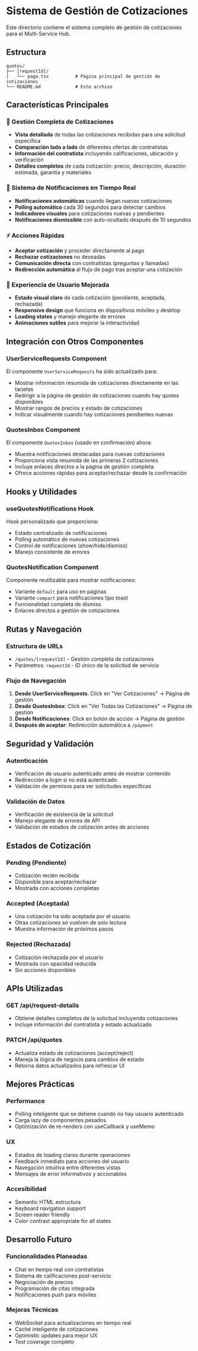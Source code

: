 # Sistema de Gestión de Cotizaciones

Este directorio contiene el sistema completo de gestión de cotizaciones para el Multi-Service Hub.

## Estructura

```
quotes/
├── [requestId]/
│   └── page.tsx          # Página principal de gestión de cotizaciones
└── README.md             # Este archivo
```

## Características Principales

### 🎯 Gestión Completa de Cotizaciones
- **Vista detallada** de todas las cotizaciones recibidas para una solicitud específica
- **Comparación lado a lado** de diferentes ofertas de contratistas
- **Información del contratista** incluyendo calificaciones, ubicación y verificación
- **Detalles completos** de cada cotización: precio, descripción, duración estimada, garantía y materiales

### 🔔 Sistema de Notificaciones en Tiempo Real
- **Notificaciones automáticas** cuando llegan nuevas cotizaciones
- **Polling automático** cada 30 segundos para detectar cambios
- **Indicadores visuales** para cotizaciones nuevas y pendientes
- **Notificaciones dismissible** con auto-ocultado después de 10 segundos

### ⚡ Acciones Rápidas
- **Aceptar cotización** y proceder directamente al pago
- **Rechazar cotizaciones** no deseadas
- **Comunicación directa** con contratistas (preguntas y llamadas)
- **Redirección automática** al flujo de pago tras aceptar una cotización

### 🎨 Experiencia de Usuario Mejorada
- **Estado visual claro** de cada cotización (pendiente, aceptada, rechazada)
- **Responsive design** que funciona en dispositivos móviles y desktop
- **Loading states** y manejo elegante de errores
- **Animaciones sutiles** para mejorar la interactividad

## Integración con Otros Componentes

### UserServiceRequests Component
El componente `UserServiceRequests` ha sido actualizado para:
- Mostrar información resumida de cotizaciones directamente en las tarjetas
- Redirigir a la página de gestión de cotizaciones cuando hay quotes disponibles
- Mostrar rangos de precios y estado de cotizaciones
- Indicar visualmente cuando hay cotizaciones pendientes nuevas

### QuotesInbox Component
El componente `QuotesInbox` (usado en confirmación) ahora:
- Muestra notificaciones destacadas para nuevas cotizaciones
- Proporciona vista resumida de las primeras 2 cotizaciones
- Incluye enlaces directos a la página de gestión completa
- Ofrece acciones rápidas para aceptar/rechazar desde la confirmación

## Hooks y Utilidades

### useQuotesNotifications Hook
Hook personalizado que proporciona:
- Estado centralizado de notificaciones
- Polling automático de nuevas cotizaciones
- Control de notificaciones (show/hide/dismiss)
- Manejo consistente de errores

### QuotesNotification Component
Componente reutilizable para mostrar notificaciones:
- Variante `default` para uso en páginas
- Variante `compact` para notificaciones tipo toast
- Funcionalidad completa de dismiss
- Enlaces directos a gestión de cotizaciones

## Rutas y Navegación

### Estructura de URLs
- `/quotes/[requestId]` - Gestión completa de cotizaciones
- Parámetros: `requestId` - ID único de la solicitud de servicio

### Flujo de Navegación
1. **Desde UserServiceRequests**: Click en "Ver Cotizaciones" → Página de gestión
2. **Desde QuotesInbox**: Click en "Ver Todas las Cotizaciones" → Página de gestión
3. **Desde Notificaciones**: Click en botón de acción → Página de gestión
4. **Después de aceptar**: Redirección automática a `/payment`

## Seguridad y Validación

### Autenticación
- Verificación de usuario autenticado antes de mostrar contenido
- Redirección a login si no está autenticado
- Validación de permisos para ver solicitudes específicas

### Validación de Datos
- Verificación de existencia de la solicitud
- Manejo elegante de errores de API
- Validación de estados de cotización antes de acciones

## Estados de Cotización

### Pending (Pendiente)
- Cotización recién recibida
- Disponible para aceptar/rechazar
- Mostrada con acciones completas

### Accepted (Aceptada)
- Una cotización ha sido aceptada por el usuario
- Otras cotizaciones se vuelven de solo lectura
- Muestra información de próximos pasos

### Rejected (Rechazada)
- Cotización rechazada por el usuario
- Mostrada con opacidad reducida
- Sin acciones disponibles

## APIs Utilizadas

### GET /api/request-details
- Obtiene detalles completos de la solicitud incluyendo cotizaciones
- Incluye información del contratista y estado actualizado

### PATCH /api/quotes
- Actualiza estado de cotizaciones (accept/reject)
- Maneja la lógica de negocio para cambios de estado
- Retorna datos actualizados para refrescar UI

## Mejores Prácticas

### Performance
- Polling inteligente que se detiene cuando no hay usuario autenticado
- Carga lazy de componentes pesados
- Optimización de re-renders con useCallback y useMemo

### UX
- Estados de loading claros durante operaciones
- Feedback inmediato para acciones del usuario
- Navegación intuitiva entre diferentes vistas
- Mensajes de error informativos y accionables

### Accesibilidad
- Semantic HTML estructura
- Keyboard navigation support
- Screen reader friendly
- Color contrast appropriate for all states

## Desarrollo Futuro

### Funcionalidades Planeadas
- Chat en tiempo real con contratistas
- Sistema de calificaciones post-servicio
- Negociación de precios
- Programación de citas integrada
- Notificaciones push para móviles

### Mejoras Técnicas
- WebSocket para actualizaciones en tiempo real
- Caché inteligente de cotizaciones
- Optimistic updates para mejor UX
- Test coverage completo 